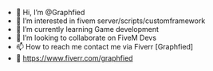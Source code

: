 - 👋 Hi, I’m @Graphfied
- 👀 I’m interested in fivem server/scripts/customframework
- 🌱 I’m currently learning Game development
- 💞️ I’m looking to collaborate on FiveM Devs
- 📫 How to reach me contact me via Fiverr [Graphfied]
- 💚 https://www.fiverr.com/graphfied

<!---
Graphfied/Graphfied is a ✨ special ✨ repository because its `README.md` (this file) appears on your GitHub profile.
You can click the Preview link to take a look at your changes.
--->
